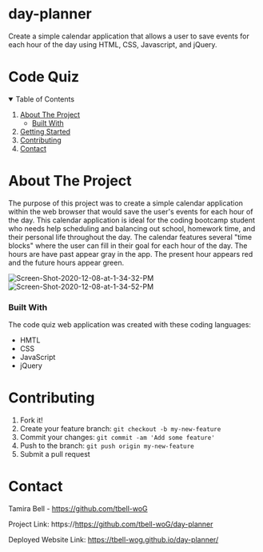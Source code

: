 # day-planner
Create a simple calendar application that allows a user to save events for each hour of the day using HTML, CSS, Javascript, and jQuery.

# Code Quiz

<!-- TABLE OF CONTENTS -->
<details open="open">
  <summary>Table of Contents</summary>
  <ol>
    <li>
      <a href="about-the-project">About The Project</a>
      <ul>
        <li><a href="built-with">Built With</a></li>
      </ul>
    </li>
    <li><a href="getting-started">Getting Started</a></li>
    <li><a href="contributing">Contributing</a></li>
    <li><a href="contact">Contact</a></li>
  </ol>

# About The Project
The purpose of this project was to create a simple calendar application within the web browser that would save the user's events for each hour of the day. This calendar application is ideal for the coding bootcamp student who needs help scheduling and balancing out school, homework time, and their personal life throughout the day. The calendar features several "time blocks" where the user can fill in their goal for each hour of the day. The hours are have past appear gray in the app. The present hour appears red and the future hours appear green. 

<img src="https://i.ibb.co/4fNdncC/Screen-Shot-2020-12-08-at-1-34-32-PM.png" alt="Screen-Shot-2020-12-08-at-1-34-32-PM" border="0">
<img src="https://i.ibb.co/0sZstY0/Screen-Shot-2020-12-08-at-1-34-52-PM.png" alt="Screen-Shot-2020-12-08-at-1-34-52-PM" border="0">

### Built With
The code quiz web application was created with these coding languages:
* HMTL
* CSS
* JavaScript
* jQuery

# Contributing
1. Fork it!
2. Create your feature branch: `git checkout -b my-new-feature`
3. Commit your changes: `git commit -am 'Add some feature'`
4. Push to the branch: `git push origin my-new-feature`
5. Submit a pull request

# Contact

Tamira Bell - https://github.com/tbell-woG

Project Link: https://https://github.com/tbell-woG/day-planner

Deployed Website Link: https://tbell-wog.github.io/day-planner/